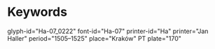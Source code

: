 # Keywords
glyph-id="Ha-07_0222"
font-id="Ha-07"
printer-id="Ha"
printer="Jan Haller"
period="1505–1525"
place="Kraków"
PT plate="170"
